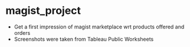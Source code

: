 # magist_project

* Get a first impression of magist marketplace wrt products offered and orders
* Screenshots were taken from Tableau Public Worksheets
